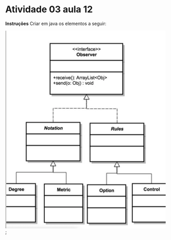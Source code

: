 # Atividade 03 aula 12

**Instruções**
Criar em java os elementos a seguir:

![](../images/aula12-atv03.png);